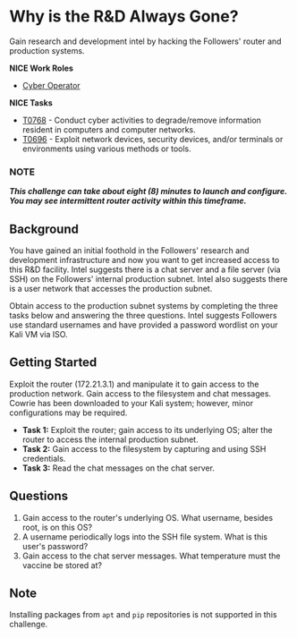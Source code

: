 # Why is the R&D Always Gone?

Gain research and development intel by hacking the Followers' router and production systems.

**NICE Work Roles** 
- [Cyber Operator](https://niccs.cisa.gov/workforce-development/nice-framework/work-roles/cyber-operator)

**NICE Tasks**
- [T0768](https://niccs.cisa.gov/workforce-development/nice-framework/tasks/t0768) - Conduct cyber activities to degrade/remove information resident in computers and computer networks.
- [T0696](https://niccs.cisa.gov/workforce-development/nice-framework/tasks/t0696) - Exploit network devices, security devices, and/or terminals or environments using various methods or tools.

### NOTE

***This challenge can take about eight (8) minutes to launch and configure. You may see intermittent router activity within this timeframe.***

## Background

You have gained an initial foothold in the Followers' research and development infrastructure and now you want to get increased access to this R&D facility. Intel suggests there is a chat server and a file server (via SSH) on the Followers' internal production subnet. Intel also suggests there is a user network that accesses the production subnet. 

Obtain access to the production subnet systems by completing the three tasks below and answering the three questions. Intel suggests Followers use standard usernames and have provided a password wordlist on your Kali VM via ISO. 

## Getting Started

Exploit the router (172.21.3.1) and manipulate it to gain access to the production network. Gain access to the filesystem and chat messages. Cowrie has been downloaded to your Kali system; however, minor configurations may be required.

- **Task 1:** Exploit the router; gain access to its underlying OS; alter the router to access the internal production subnet.
- **Task 2:** Gain access to the filesystem by capturing and using SSH credentials. 
- **Task 3:** Read the chat messages on the chat server.

## Questions

1. Gain access to the router's underlying OS. What username, besides root, is on this OS?  
2. A username periodically logs into the SSH file system. What is this user's password?  
3. Gain access to the chat server messages. What temperature must the vaccine be stored at?  

## Note

Installing packages from `apt` and `pip` repositories is not supported in this challenge.